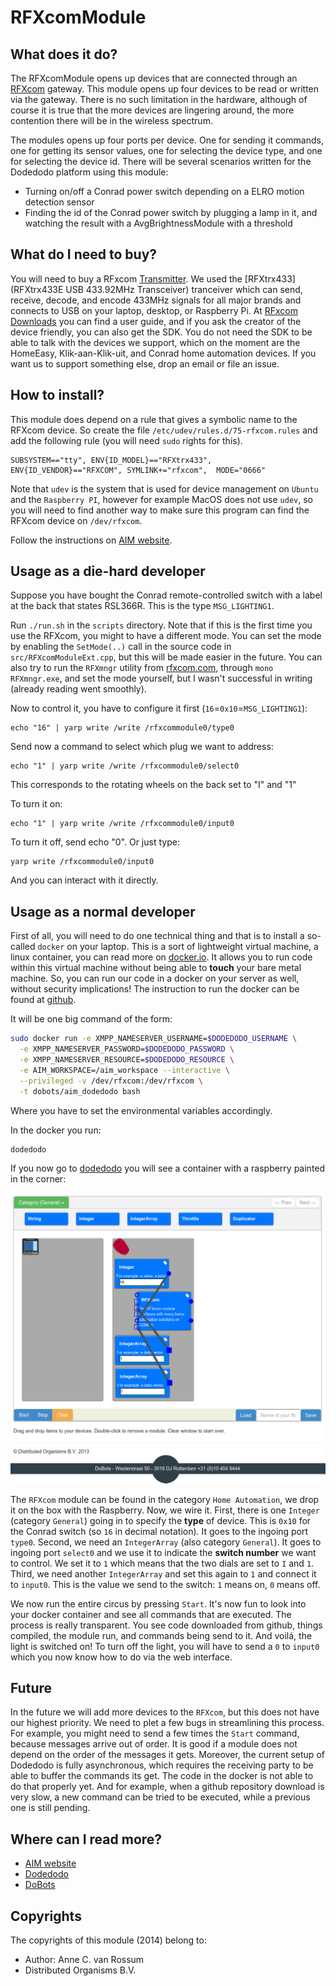 <!-- Uses markdown syntax for neat display at github. This is the most important thing to your user. Be not afraid that
	you are too long-winded. If you tell someone what the Battacharyya distance is, they probably will appreciate
	that even if they already know. Be also clear about its complexity, say if it is exponential in time or the 
	number of pixels for example. 

	Tips on syntax:
	
	Use pictures:
	  ![picture](https://raw.github.com/git_username/git_repos/master/module_name/some_doc_folder/picture.jpg)

	Use math notation (http://stackoverflow.com/questions/11256433):
	- Experiment on http://latex.codecogs.com/gif.latex?c=\sqrt{E/m} to check your equation
	- Encode the math part c=\sqrt{E/m} on http://www.url-encode-decode.com/urlencode
	- And write it in markdown syntax as:
	   ![equation](http://latex.codecogs.com/gif.latex?c%3D%5Csqrt%7BE%2Fm%7D)
-->

# RFXcomModule

## What does it do?

The RFXcomModule opens up devices that are connected through an [RFXcom](http://www.rfxcom.com/) gateway. This module opens up four devices to be read or written via the gateway. There is no such limitation in the hardware, although of course it is true that the more devices are lingering around, the more contention there will be in the wireless spectrum.

The modules opens up four ports per device. One for sending it commands, one for getting its sensor values, one for selecting the device type, and one for selecting the device id. There will be several scenarios written for the Dodedodo platform using this module:

* Turning on/off a Conrad power switch depending on a ELRO motion detection sensor
* Finding the id of the Conrad power switch by plugging a lamp in it, and watching the result with a AvgBrightnessModule with a threshold

## What do I need to buy?

You will need to buy a RFxcom [Transmitter](http://www.rfxcom.com/store/Transmitters). We used the [RFXtrx433](RFXtrx433E USB 433.92MHz Transceiver) tranceiver which can send, receive, decode, and encode 433MHz signals for all major brands and connects to USB on your laptop, desktop, or Raspberry Pi. At [RFxcom Downloads](http://www.rfxcom.com/Downloads) you can find a user guide, and if you ask the creator of the device friendly, you can also get the SDK. You do not need the SDK to be able to talk with the devices we support, which on the moment are the HomeEasy, Klik-aan-Klik-uit, and Conrad home automation devices. If you want us to support something else, drop an email or file an issue.

## How to install?

This module does depend on a rule that gives a symbolic name to the RFXcom device. So create the file `/etc/udev/rules.d/75-rfxcom.rules` and add the following rule (you will need `sudo` rights for this).

    SUBSYSTEM=="tty", ENV{ID_MODEL}=="RFXtrx433", ENV{ID_VENDOR}=="RFXCOM", SYMLINK+="rfxcom",  MODE="0666"

Note that `udev` is the system that is used for device management on `Ubuntu` and the `Raspberry PI`, however for example MacOS does not use `udev`, so you will need to find another way to make sure this program can find the RFXcom device on `/dev/rfxcom`.

Follow the instructions on [AIM website](http://dobots.github.com/aim/). 

## Usage as a die-hard developer

Suppose you have bought the Conrad remote-controlled switch with a label at the back that states RSL366R. This is the type `MSG_LIGHTING1`.

Run `./run.sh` in the `scripts` directory. Note that if this is the first time you use the RFXcom, you might to have a different mode. You can set the mode by enabling the `SetMode(..)` call in the source code in `src/RFXcomModuleExt.cpp`, but this will be made easier in the future. You can also try to run the `RFXmngr` utility from [rfxcom.com](http://www.rfxcom.com/downloads.htm), through `mono RFXmngr.exe`, and set the mode yourself, but I wasn't successful in writing (already reading went smoothly).

Now to control it, you have to configure it first (`16`=`0x10`=`MSG_LIGHTING1`):

    echo "16" | yarp write /write /rfxcommodule0/type0

Send now a command to select which plug we want to address:

    echo "1" | yarp write /write /rfxcommodule0/select0

This corresponds to the rotating wheels on the back set to "I" and "1"

To turn it on:

    echo "1" | yarp write /write /rfxcommodule0/input0

To turn it off, send echo "0". Or just type:

    yarp write /rfxcommodule0/input0

And you can interact with it directly.

## Usage as a normal developer

First of all, you will need to do one technical thing and that is to install a so-called `docker` on your laptop. This is a sort of lightweight virtual machine, a linux container, you can read more on [docker.io](http://docker.io/). It allows you to run code within this virtual machine without being able to **touch** your bare metal machine. So, you can run our code in a docker on your server as well, without security implications! The instruction to run the docker can be found at [github](https://github.com/vliedel/docker).

It will be one big command of the form:
```bash
sudo docker run -e XMPP_NAMESERVER_USERNAME=$DODEDODO_USERNAME \
  -e XMPP_NAMESERVER_PASSWORD=$DODEDODO_PASSWORD \
  -e XMPP_NAMESERVER_RESOURCE=$DODEDODO_RESOURCE \
  -e AIM_WORKSPACE=/aim_workspace --interactive \
  --privileged -v /dev/rfxcom:/dev/rfxcom \
  -t dobots/aim_dodedodo bash
```

Where you have to set the environmental variables accordingly.

In the docker you run:
```bash
dodedodo
```

If you now go to [dodedodo](http://dodedodo.com) you will see a container with a raspberry painted in the corner:

![Screenshot Dodedodo](pictures/rfxcom_dodedodo.png?raw=true "Screenshot Dodedodo")

The `RFXcom` module can be found in the category `Home Automation`, we drop it on the box with the Raspberry. Now, we wire it. First, there is one `Integer` (category `General`) going in to specify the **type** of device. This is `0x10` for the Conrad switch (so `16` in decimal notation). It goes to the ingoing port `type0`. Second, we need an `IntegerArray` (also category `General`). It goes to ingoing port `select0` and we use it to indicate the **switch number** we want to control. We set it to `1` which means that the two dials are set to `I` and `1`. Third, we need another `IntegerArray` and set this again to `1` and connect it to `input0`. This is the value we send to the switch: `1` means on, `0` means off.

We now run the entire circus by pressing `Start`. It's now fun to look into your docker container and see all commands that are executed. The process is really transparent. You see code downloaded from github, things compiled, the module run, and commands being send to it. And voilá, the light is switched on! To turn off the light, you will have to send a `0` to `input0` which you now know how to do via the web interface.

## Future

In the future we will add more devices to the `RFXcom`, but this does not have our highest priority. We need to plet a few bugs in streamlining this process. For example, you might need to send a few times the `Start` command, because messages arrive out of order. It is good if a module does not depend on the order of the messages it gets. Moreover, the current setup of Dodedodo is fully asynchronous, which requires the receiving party to be able to buffer the commands its get. The code in the docker is not able to do that properly yet. And for example, when a github repository download is very slow, a new command can be tried to be executed, while a previous one is still pending.

## Where can I read more?

* [AIM website](http://dobots.github.com/aim/) 
* [Dodedodo](http://dodedodo.com) 
* [DoBots](http://dobots.nl) 

## Copyrights
The copyrights of this module (2014) belong to:

- Author: Anne C. van Rossum
- Distributed Organisms B.V.


